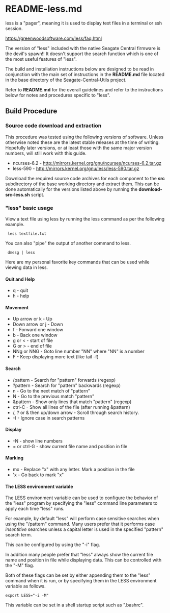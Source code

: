 # README-less.md
less is a "pager", meaning it is used to display text files in
a terminal or ssh session.

https://greenwoodsoftware.com/less/faq.html

The version of "less" included with the native Seagate Central
firmware is the devil's spawn!! It doesn't support the search 
function which is one of the most useful features of "less".

The build and installation instructions below are designed to be
read in conjunction with the main set of instructions in the
**README.md** file located in the base directory of the
Seagate-Central-Utils project. 

Refer to **README.md** for the overall guidelines and refer to the
instructions below for notes and procedures specific to "less".

## Build Procedure
### Source code download and extraction
This procedure was tested using the following versions of software.
Unless otherwise noted these are the latest stable releases at the
time of writing. Hopefully later versions, or at least those with
the same major version numbers, will still work with this guide.

* ncurses-6.2 - http://mirrors.kernel.org/gnu/ncurses/ncurses-6.2.tar.gz    
* less-590 - http://mirrors.kernel.org/gnu/less/less-590.tar.gz

Download the required source code archives for each component to 
the **src** subdirectory of the base working directory and extract
them. This can be done automatically for the versions listed above
by running the **download-src-less.sh** script.

### "less" basic usage
View a text file using less by running the less command as per the 
following example.

     less textfile.txt

You can also "pipe" the output of another command to less.

     dmesg | less
     
Here are my personal favorite key commands that can be used while
viewing data in less. 

#### Quit and Help
* q - quit
* h - help

#### Movement
* Up arrow or k - Up
* Down arrow or j - Down
* f - Forward one window
* b - Back one window
* g or < - start of file
* G or > - end of file
* NNg or NNG - Goto line number "NN" where "NN" is a number
* F - Keep displaying more text (like tail -f)

#### Search
* /pattern  - Search for "pattern" forwards (regexp)
* ?pattern - Search for "pattern" backwards (regexp)
* n - Go to the next match of "pattern"
* N - Go to the previous match "pattern"
* &pattern - Show only lines that match "pattern" (regexp)
* ctrl-C - Show all lines of the file (after running &pattern)
* /, ? or & then up/down arrow - Scroll through search history.
* -I - Ignore case in search patterns 

#### Display
* -N - show line numbers
* = or ctrl-G - show current file name and position in file

#### Marking
* mx - Replace "x" with any letter. Mark a position in the file
* 'x - Go back to mark "x"

#### The LESS environment variable
The LESS environment variable can be used to configure the behavior
of the "less" program by specifying the "less" command line
parameters to apply each time "less" runs.

For example, by default "less" will perform case sensitive searches 
when using the "/pattern" command.  Many users prefer that it performs
case *insentitive* searches unless a capital letter is used in the
specified "pattern" search term.

This can be configured by using the "-i" flag.

In addition many people prefer that "less" always show the current
file name and position in file while displaying data. This can be
controlled with the "-M" flag.

Both of these flags can be set by either appending them to the "less"
command when it is run, or by specifying them in the LESS environment 
variable as follows.

    export LESS="-i -M"

This variable can be set in a shell startup script such as ".bashrc".

